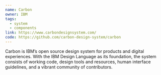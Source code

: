 ```yaml
---
name: Carbon
owner: IBM
tags:
  - system
  - components
link: https://www.carbondesignsystem.com/
code: https://github.com/carbon-design-system/carbon
---
```


Carbon is IBM’s open source design system for products and digital experiences. With the IBM Design Language as its foundation, the system consists of working code, design tools and resources, human interface guidelines, and a vibrant community of contributors.